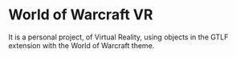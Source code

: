 # World of Warcraft VR
It is a personal project, of Virtual Reality, using objects in the GTLF extension with the World of Warcraft theme.
